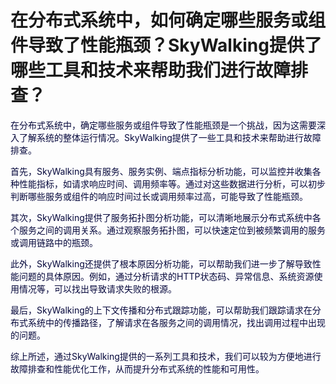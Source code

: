 # 在分布式系统中，如何确定哪些服务或组件导致了性能瓶颈？SkyWalking提供了哪些工具和技术来帮助我们进行故障排查？

<font style="color:rgb(5, 7, 59);background-color:rgb(253, 253, 254);">在分布式系统中，确定哪些服务或组件导致了性能瓶颈是一个挑战，因为这需要深入了解系统的整体运行情况。SkyWalking提供了一些工具和技术来帮助进行故障排查。</font>

<font style="color:rgb(5, 7, 59);background-color:rgb(253, 253, 254);">首先，SkyWalking具有服务、服务实例、端点指标分析功能，可以监控并收集各种性能指标，如请求响应时间、调用频率等。通过对这些数据进行分析，可以初步判断哪些服务或组件的响应时间过长或调用频率过高，可能导致了性能瓶颈。</font>

<font style="color:rgb(5, 7, 59);background-color:rgb(253, 253, 254);">其次，SkyWalking提供了服务拓扑图分析功能，可以清晰地展示分布式系统中各个服务之间的调用关系。通过观察服务拓扑图，可以快速定位到被频繁调用的服务或调用链路中的瓶颈。</font>

<font style="color:rgb(5, 7, 59);background-color:rgb(253, 253, 254);">此外，SkyWalking还提供了根本原因分析功能，可以帮助我们进一步了解导致性能问题的具体原因。例如，通过分析请求的HTTP状态码、异常信息、系统资源使用情况等，可以找出导致请求失败的根源。</font>

<font style="color:rgb(5, 7, 59);background-color:rgb(253, 253, 254);">最后，SkyWalking的上下文传播和分布式跟踪功能，可以帮助我们跟踪请求在分布式系统中的传播路径，了解请求在各服务之间的调用情况，找出调用过程中出现的问题。</font>

<font style="color:rgb(5, 7, 59);background-color:rgb(253, 253, 254);">综上所述，通过SkyWalking提供的一系列工具和技术，我们可以较为方便地进行故障排查和性能优化工作，从而提升分布式系统的性能和可用性。</font>

